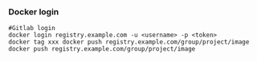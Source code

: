 ### Docker login

```shell script
#Gitlab login
docker login registry.example.com -u <username> -p <token>
docker tag xxx docker push registry.example.com/group/project/image
docker push registry.example.com/group/project/image
```